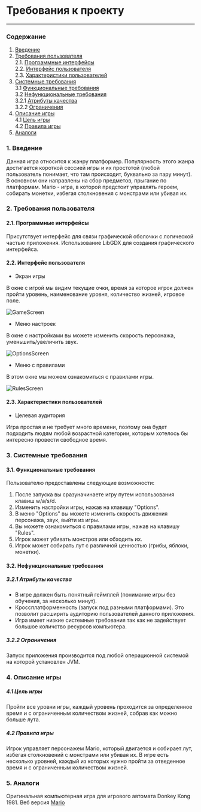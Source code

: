 # Требования к проекту
---
### Содержание
1. [Введение](#1)
2. [Требования пользователя](#2) <br>
  2.1. [Программные интерфейсы](#2.1) <br>
  2.2. [Интерфейс пользователя](#2.2) <br>
  2.3. [Характеристики пользователей](#2.3) <br>
3. [Системные требования](#3) <br>
  3.1 [Функциональные требования](#3.1) <br>
  3.2 [Нефункциональные требования](#3.2) <br>
    3.2.1 [Атрибуты качества](#3.2.1) <br>
    3.2.2 [Ограничения](#3.2.2) <br>
4. [Описание игры](#4) <br>
  4.1 [Цель игры](#4.1) <br>
  4.2 [Правила игры](#4.2) <br>
5. [Аналоги](#5) <br>

### 1. Введение <a name="1"></a>
Данная игра относится к жанру платформер. Популярность этого жанра достигается короткой сессией игры и их простотой 
(любой пользователь понимает, что там происходит, буквально за пару минут). В основном они направлены на сбор предметов, прыгание по платформам. 
Mario - игра, в которой предстоит управлять героем, собирать монетки, избегая столкновения с монстрами или убивая их.

### 2. Требования пользователя <a name="2"></a>
#### 2.1. Программные интерфейсы <a name="2.1"></a>
Присутствует интерфейс для связи графической оболочки с логической частью приложения.
Использование LibGDX для создания графического интерфейса.
#### 2.2. Интерфейс пользователя <a name="2.2"></a>
- Экран игры

В окне с игрой мы видим текущие очки, время за которое игрок должен пройти уровень, наименование уровня, количество жизней,  игровое поле.

![GameScreen](https://github.com/PaulChukhonski/Mario/blob/master/Images/game_screen_update.png)

- Меню настроек

В окне с настройками вы можете изменить скорость персонажа, уменьшить/увеличить звук.

![OptionsScreen](https://github.com/PaulChukhonski/Mario/blob/master/Images/options_screen.png)

- Меню с правилами

В этом окне мы можем ознакомиться с правилами игры.

![RulesScreen](https://github.com/PaulChukhonski/Mario/blob/master/Images/rules_screen.png)

#### 2.3. Характеристики пользователей <a name="2.3"></a>
- Целевая аудитория

Игра простая и не требует много времени, поэтому она будет подходить людям любой возрастной категории, которым хотелось бы интересно провести свободное время.

### 3. Системные требования <a name="3"></a>
#### 3.1. Функциональные требования <a name="3.1"></a>
Пользователю предоставлены следующие возможности:
   1. После запуска вы сразуначинаете игру путем использования клавиш w/a/s/d.
   2. Изменить настройки игры, нажав на клавишу "Options".
   3. В меню "Options" вы можете изменить скорость движения персонажа, звук, выйти из игры.
   4. Вы можете ознакомиться с правилами игры, нажав на клавишу "Rules".
   5. Игрок может убивать монстров или обходить их.
   6. Игрок может собирать лут с различной ценностью (грибы, яблоки, монетки).

#### 3.2. Нефункциональные требования <a name="3.2"></a>
##### 3.2.1 Атрибуты качества <a name="3.2.1"></a>
- В игре должен быть понятный геймплей (понимание игры без обучения, за несколько минут).
- Кроссплатформенность (запуск под разными платформами). Это позволит расширить аудиторию пользователей данного приложения.
- Игра имеет низкие системные требования так как не задействует большое количство ресурсов компьютера.
##### 3.2.2 Ограничения <a name="3.2.2"></a>
Запуск приложения производится под любой операционной системой на которой установлен JVM.

### 4. Описание игры <a name="4"></a>
  ##### 4.1 Цель игры <a name="4.1"></a>
Пройти все уровни игры, каждый уровень проходится за определенное время и с ограниченным количеством жизней, собрав как можно больше лута. 
  ##### 4.2 Правила игры <a name="4.2"></a>
  Игрок управляет персонажем Mario, который двигается и собирает лут, избегая столкновений с монстрами или убивая их. В игре есть несколько уровней, каждый из которых нужно пройти за отведенное время и с ограниченным количеством жизней.
  
### 5. Аналоги <a name="5"></a>
Оригинальная компьютерная игра для игрового автомата Donkey Kong 1981.
Веб версия [Mario](http://www.game01.ru/?id=68507)
